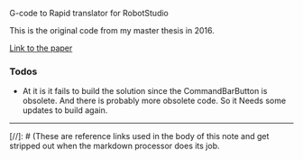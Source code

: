 
G-code to Rapid translator for RobotStudio

This is the original code from my master thesis in 2016.

[Link to the paper][df1]

### Todos

 - At it is it fails to build the solution since the CommandBarButton is obsolete. 
   And there is probably more obsolete code. So it Needs some updates to build again.

----

[//]: # (These are reference links used in the body of this note and get stripped out when the markdown processor does its job.

[df1]: <http://www.diva-portal.org/smash/record.jsf?pid=diva2%3A1034182&dswid=4335>
